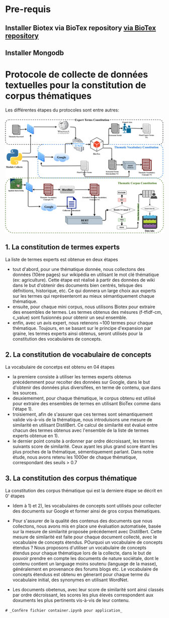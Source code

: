 
# Pre-requis


## Installer Biotex via BioTex repository [via BioTex repository](https://docs.github.com/en/github/creating-cloning-and-archiving-repositories/about-readmes)

## Installer Mongodb



# Protocole de collecte de données textuelles pour la constitution de corpus thématiques
Les différentes étapes du protocoles sont entre autres:

![alt tag](./protocole_sageo.png)

## 1. La constitution de termes experts
La liste de termes experts est obtenue en deux étapes

* tout d'abord, pour une thématique donnée, nous collectons des données (10ère pages) sur wikipédia en utilisant le mot clé thématique (ex: agriculture). Cette étape est réalisé à partir des données de wiki dans le  but d'obtenir des documents bien centrés, telsque des défnitions, historique, etc. Ce qui donnera un large choix aux experts sur les termes qui représenteront au mieux sémantiquement chaque thématique.
* ensuite, pour chaque mini corpus, nous utilisons Biotex pour extraire des ensembles de termes. Les termes obtenus des mésures (f-tfidf-cm, c_value) sont fusionnés pour obtenir un seul ensemble. 
* enfin, avec un avis expert, nous retenons ~100 termes pour chaque thématique. 
Toujours, en se basant sur le principe d'expansion par graine, les termes experts ainsi obtenus, seront utilisés pour la constitution des vocabulaires de concepts.



## 2. La constitution de vocabulaire de concepts
La vocabulaire de concetps est obtenu en 04 étapes
* la premiere consiste à utiliser les termes experts obtenus précédemment pour recolter des données sur Google, dans le but d'obtenir des données plus diversifées, en terme de contenu, que dans les sources.
* deuxiemement, pour chaque thématique, le corpus obtenu est utilisé pour extraire des ensembles de termes en utilisant BioTex comme dans l'étape 1).
* troisiement, afin de s'assurer que ces termes sont sémantiquement valide vis-à-vis de la thématique, nous introduisons une mesure de similarité en utilisant DistilBert. Ce calcul de similarité est évalué entre chacun des termes obtenus avec l'ensemble de la liste de termes experts obtenue en 1).
* le dernier point consite à ordonner par ordre décroissant, les termes suivants score de similarité. Ceux ayant les plus grand score étant les plus proches de la thématique, sémentiquement parlant. Dans notre étude, nous avons retenu les 1000er de chaque thématique, correspondant des seuils > 0.7



## 3. La constitution des corpus thématique
La constitution des corpus thématique qui est la derniere étape se décrit en 0' étapes
* Idem à 1) et 2), les vocabulaires de concepts sont utilisés pour collecter des documents sur Google et former ainsi de gros corpus thématiques.

* Pour s'assurer de la qualité des contenus des documents que nous collectons, nous avons mis en place une évaluation automatisée, basée sur la mesure de similarité proposée précédement avec DistilBert.  Cette mesure de similarité est faite pour chaque  document collecté, avec le vocabulaire de concepts étendus. POurquoi un vocabulaire de concepts étendus ? Nous proposons d'utiliser un vocabulaire de concepts étendus pour chaque thématique lors de la collecte, dans le but de pouvoir prendre en compte les documents de nature sociétale, dont le contenu contient un language moins soutenu (language de la masse), généralement en provenance des forums blogs etc. Le vocabulaire de concepts étenduss est obtenu en génerant pour chaque terme du vocabulaire initial, des synonymes en utilisant WordNet.

* Les documents obetenus, avec leur score de similarité sont ainsi classés par ordre décroissant, les scores les plus élevés correspondent aux doxuments les plus pertinents vis-à-vis de leur contenu. 

`# _Confère fichier container.ipynb pour application_
`
